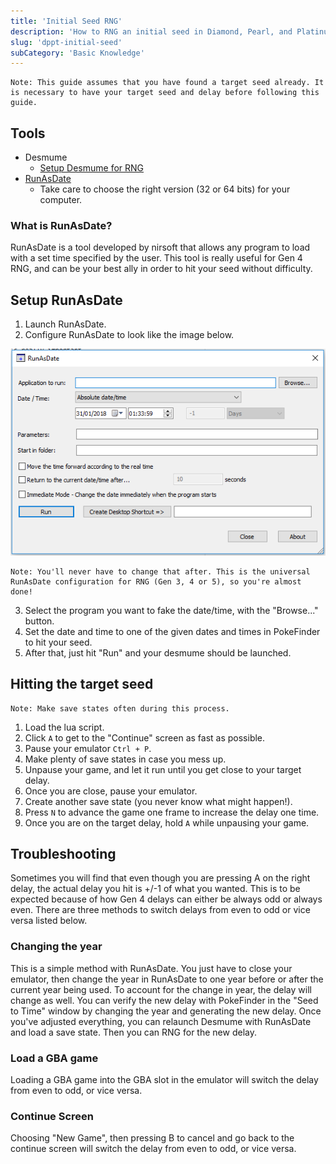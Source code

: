 ```yaml
---
title: 'Initial Seed RNG'
description: 'How to RNG an initial seed in Diamond, Pearl, and Platinum'
slug: 'dppt-initial-seed'
subCategory: 'Basic Knowledge'
---
```


```
Note: This guide assumes that you have found a target seed already. It is necessary to have your target seed and delay before following this guide.
```

## Tools

- Desmume
  - [Setup Desmume for RNG](https://www.pokemonrng.com/desmume-setup)
- [RunAsDate](https://www.nirsoft.net/utils/run_as_date.html)
  - Take care to choose the right version (32 or 64 bits) for your computer.

### What is RunAsDate?

RunAsDate is a tool developed by nirsoft that allows any program to load with a set time specified by the user. This tool is really useful for Gen 4 RNG, and can be your best ally in order to hit your seed without difficulty.

## Setup RunAsDate

1. Launch RunAsDate.
2. Configure RunAsDate to look like the image below.

![Setup](../../images/Diamond-Pearl-Platinum/Initial-Seed/Setup.png)

```
Note: You'll never have to change that after. This is the universal RunAsDate configuration for RNG (Gen 3, 4 or 5), so you're almost done!
```

3. Select the program you want to fake the date/time, with the "Browse..." button.
4. Set the date and time to one of the given dates and times in PokeFinder to hit your seed.
5. After that, just hit "Run" and your desmume should be launched.

## Hitting the target seed

```
Note: Make save states often during this process.
```

1. Load the lua script.
2. Click `A` to get to the "Continue" screen as fast as possible.
3. Pause your emulator `Ctrl + P`.
4. Make plenty of save states in case you mess up.
5. Unpause your game, and let it run until you get close to your target delay.
6. Once you are close, pause your emulator.
7. Create another save state (you never know what might happen!).
8. Press `N` to advance the game one frame to increase the delay one time.
9. Once you are on the target delay, hold `A` while unpausing your game.

## Troubleshooting

Sometimes you will find that even though you are pressing A on the right delay, the actual delay you hit is +/-1 of what you wanted. This is to be expected because of how Gen 4 delays can either be always odd or always even. There are three methods to switch delays from even to odd or vice versa listed below.

### Changing the year

This is a simple method with RunAsDate. You just have to close your emulator, then change the year in RunAsDate to one year before or after the current year being used. To account for the change in year, the delay will change as well. You can verify the new delay with PokeFinder in the "Seed to Time" window by changing the year and generating the new delay. Once you've adjusted everything, you can relaunch Desmume with RunAsDate and load a save state. Then you can RNG for the new delay.

### Load a GBA game

Loading a GBA game into the GBA slot in the emulator will switch the delay from even to odd, or vice versa.

### Continue Screen

Choosing "New Game", then pressing B to cancel and go back to the continue screen will switch the delay from even to odd, or vice versa.

